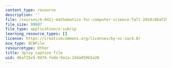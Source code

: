 ```yaml
---
content_type: resource
description: ''
file: /courses/6-042j-mathematics-for-computer-science-fall-2010/d6af25e59476fede9a1a2dda059b5a26_oI9fMUqgfxY.srt
file_size: 99807
file_type: application/x-subrip
learning_resource_types: []
license: https://creativecommons.org/licenses/by-nc-sa/4.0/
ocw_type: OCWFile
resourcetype: Other
title: 3play caption file
uid: d6af25e5-9476-fede-9a1a-2dda059b5a26
---
```


